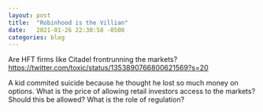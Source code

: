 ```yaml
---
layout: post
title:  "Robinhood is the Villian"
date:   2021-01-26 22:30:58 -0500
categories: blog
---
```

Are HFT firms like Citadel frontrunning the markets?
https://twitter.com/toxic/status/1353890766800621569?s=20

A kid commited suicide because he thought he lost so much money on options.
What is the price of allowing retail investors access to the markets? Should this be allowed?
What is the role of regulation?